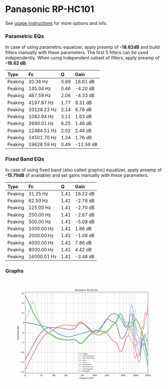 # Panasonic RP-HC101
See [usage instructions](https://github.com/jaakkopasanen/AutoEq#usage) for more options and info.

### Parametric EQs
In case of using parametric equalizer, apply preamp of **-18.62dB** and build filters manually
with these parameters. The first 5 filters can be used independently.
When using independent subset of filters, apply preamp of **-18.62 dB**.

| Type    | Fc          |    Q | Gain      |
|:--------|:------------|:-----|:----------|
| Peaking | 20.36 Hz    | 0.89 | 18.61 dB  |
| Peaking | 145.04 Hz   | 0.46 | -4.20 dB  |
| Peaking | 467.59 Hz   | 2.06 | -4.33 dB  |
| Peaking | 4197.87 Hz  | 1.77 | 9.31 dB   |
| Peaking | 10128.23 Hz | 2.14 | 6.78 dB   |
| Peaking | 1082.94 Hz  | 3.11 | 1.63 dB   |
| Peaking | 2690.01 Hz  | 6.25 | 1.46 dB   |
| Peaking | 12484.51 Hz | 2.02 | 2.44 dB   |
| Peaking | 14501.70 Hz | 1.34 | 1.76 dB   |
| Peaking | 19626.59 Hz | 0.49 | -11.59 dB |

### Fixed Band EQs
In case of using fixed band (also called graphic) equalizer, apply preamp of **-15.79dB**
(if available) and set gains manually with these parameters.

| Type    | Fc          |    Q | Gain     |
|:--------|:------------|:-----|:---------|
| Peaking | 31.25 Hz    | 1.41 | 16.22 dB |
| Peaking | 62.50 Hz    | 1.41 | -2.78 dB |
| Peaking | 125.00 Hz   | 1.41 | -2.70 dB |
| Peaking | 250.00 Hz   | 1.41 | -2.87 dB |
| Peaking | 500.00 Hz   | 1.41 | -5.08 dB |
| Peaking | 1000.00 Hz  | 1.41 | 1.86 dB  |
| Peaking | 2000.00 Hz  | 1.41 | -1.08 dB |
| Peaking | 4000.00 Hz  | 1.41 | 7.86 dB  |
| Peaking | 8000.00 Hz  | 1.41 | 4.42 dB  |
| Peaking | 16000.01 Hz | 1.41 | -3.48 dB |

### Graphs
![](./Panasonic%20RP-HC101.png)